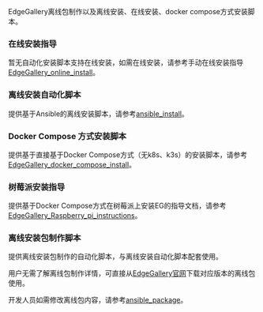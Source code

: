 EdgeGallery离线包制作以及离线安装、在线安装、docker compose方式安装脚本。

### 在线安装指导

暂无自动化安装脚本支持在线安装，如需在线安装，请参考手动在线安装指导[EdgeGallery_online_install](EdgeGallery_online_install/EdgeGallery_online_installation_guide.md)。

### 离线安装自动化脚本

提供基于Ansible的离线安装脚本，请参考[ansible_install](ansible_install/README-cn.md)。

### Docker Compose 方式安装脚本

提供基于直接基于Docker Compose方式（无k8s、k3s）的安装脚本，请参考[EdgeGallery_docker_compose_install](EdgeGallery_docker_compose_install/README.md)。

### 树莓派安装指导

提供基于Docker Compose方式在树莓派上安装EG的指导文档，请参考[EdgeGallery_Raspberry_pi_instructions](EdgeGallery_Raspberry_pi_instructions.md)。

### 离线安装包制作脚本

提供离线安装包制作的自动化脚本，与离线安装自动化脚本配套使用。

用户无需了解离线包制作详情，可直接从[EdgeGallery官网](https://www.edgegallery.org/download/)下载对应版本的离线包使用。

开发人员如需修改离线包内容，请参考[ansible_package](ansible_package)。